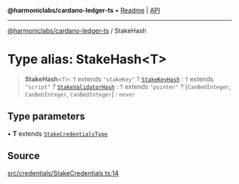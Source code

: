 **@harmoniclabs/cardano-ledger-ts** • [Readme](../README.md) \| [API](../globals.md)

***

[@harmoniclabs/cardano-ledger-ts](../README.md) / StakeHash

# Type alias: StakeHash\<T\>

> **StakeHash**\<`T`\>: `T` extends `"stakeKey"` ? [`StakeKeyHash`](../classes/StakeKeyHash.md) : `T` extends `"script"` ? [`StakeValidatorHash`](../classes/StakeValidatorHash.md) : `T` extends `"pointer"` ? [`CanBeUInteger`, `CanBeUInteger`, `CanBeUInteger`] : `never`

## Type parameters

• **T** extends [`StakeCredentialsType`](StakeCredentialsType.md)

## Source

[src/credentials/StakeCredentials.ts:14](https://github.com/HarmonicLabs/cardano-ledger-ts/blob/d1659b0/src/credentials/StakeCredentials.ts#L14)
